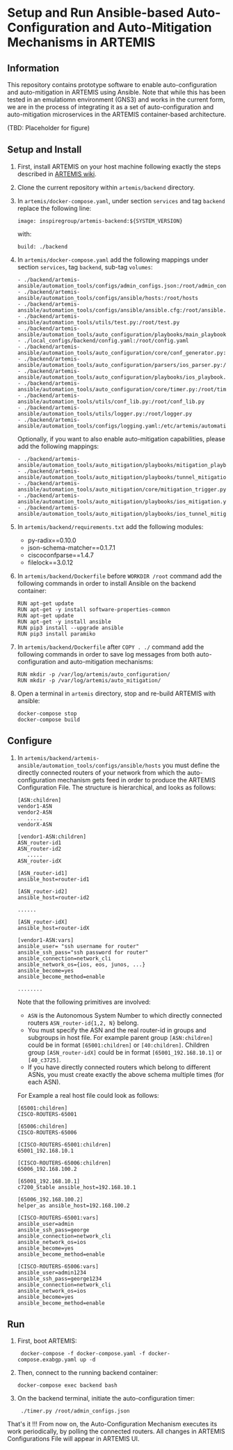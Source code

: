 # Setup and Run Ansible-based Auto-Configuration and Auto-Mitigation Mechanisms in ARTEMIS

## Information

This repository contains prototype software to enable auto-configuration and auto-mitigation in ARTEMIS using Ansible. Note that while this has been tested in an emulatiomn environment (GNS3) and works in the current form, we are in the process of integrating it as a set of auto-configuration and auto-mitigation microservices in the ARTEMIS container-based architecture.

(TBD: Placeholder for figure)

## Setup and Install

1. First, install ARTEMIS on your host machine following exactly the steps described in [ARTEMIS wiki](https://github.com/FORTH-ICS-INSPIRE/artemis/wiki#artemis-installation-and-setup).
  
2. Clone the current repository within `artemis/backend` directory. 

3. In `artemis/docker-compose.yaml`, under section `services` and tag `backend` replace the following line:
   ```
   image: inspiregroup/artemis-backend:${SYSTEM_VERSION}  
   ```
   with:
   ```
   build: ./backend
   ```

4. In `artemis/docker-compose.yaml` add the following mappings under section `services`, tag `backend`, sub-tag `volumes`:
   ```
   - ./backend/artemis-ansible/automation_tools/configs/admin_configs.json:/root/admin_configs.json
   - ./backend/artemis-ansible/automation_tools/configs/ansible/hosts:/root/hosts
   - ./backend/artemis-ansible/automation_tools/configs/ansible/ansible.cfg:/root/ansible.cfg
   - ./backend/artemis-ansible/automation_tools/utils/test.py:/root/test.py
   - ./backend/artemis-ansible/automation_tools/auto_configuration/playbooks/main_playbook.yaml:/root/main_playbook.yaml
   - ./local_configs/backend/config.yaml:/root/config.yaml
   - ./backend/artemis-ansible/automation_tools/auto_configuration/core/conf_generator.py:/root/conf_generator.py
   - ./backend/artemis-ansible/automation_tools/auto_configuration/parsers/ios_parser.py:/root/ios_parser.py
   - ./backend/artemis-ansible/automation_tools/auto_configuration/playbooks/ios_playbook.yaml:/root/ios_playbook.yaml
   - ./backend/artemis-ansible/automation_tools/auto_configuration/core/timer.py:/root/timer.py
   - ./backend/artemis-ansible/automation_tools/utils/conf_lib.py:/root/conf_lib.py
   - ./backend/artemis-ansible/automation_tools/utils/logger.py:/root/logger.py
   - ./backend/artemis-ansible/automation_tools/configs/logging.yaml:/etc/artemis/automation_tools/logging.yaml
   ```
   Optionally, if you want to also enable auto-mitigation capabilities, please add the following mappings:
   ```
   - ./backend/artemis-ansible/automation_tools/auto_mitigation/playbooks/mitigation_playbook.yaml:/root/mitigation_playbook.yaml
   - ./backend/artemis-ansible/automation_tools/auto_mitigation/playbooks/tunnel_mitigation_playbook.yaml:/root/tunnel_mitigation_playbook.yaml
   - ./backend/artemis-ansible/automation_tools/auto_mitigation/core/mitigation_trigger.py:/root/mitigation_trigger.py
   - ./backend/artemis-ansible/automation_tools/auto_mitigation/playbooks/ios_mitigation.yaml:/root/ios_mitigation.yaml
   - ./backend/artemis-ansible/automation_tools/auto_mitigation/playbooks/ios_tunnel_mitigation.yaml:/root/ios_tunnel_mitigation.yaml
   ```

5. In `artemis/backend/requirements.txt` add the following modules:
   - py-radix==0.10.0
   - json-schema-matcher==0.1.7.1
   - ciscoconfparse==1.4.7 
   - filelock==3.0.12 

6. In `artemis/backend/Dockerfile` before `WORKDIR /root` command add the following commands in order to install Ansible on the backend container:
   ```
   RUN apt-get update
   RUN apt-get -y install software-properties-common
   RUN apt-get update
   RUN apt-get -y install ansible
   RUN pip3 install --upgrade ansible
   RUN pip3 install paramiko
   ```

7. In `artemis/backend/Dockerfile` after `COPY . ./` command add the following commands in order to save log messages from both auto-configuration and auto-mitigation mechanisms:
   ```
   RUN mkdir -p /var/log/artemis/auto_configuration/
   RUN mkdir -p /var/log/artemis/auto_mitigation/
   ``` 

8. Open a terminal in `artemis` directory, stop and re-build ARTEMIS with ansible:
   ```
   docker-compose stop
   docker-compose build
   ```

## Configure

1. In `artemis/backend/artemis-ansible/automation_tools/configs/ansible/hosts` you must define the directly connected routers of your network from which the auto-configuration mechanism gets feed in order to produce the ARTEMIS Configuration File. The structure is hierarchical, and looks as follows:     
   ```
   [ASN:children]
   vendor1-ASN
   vendor2-ASN
      .....
   vendorX-ASN

   [vendor1-ASN:children]
   ASN_router-id1
   ASN_router-id2
      .....
   ASN_router-idX

   [ASN_router-id1]
   ansible_host=router-id1

   [ASN_router-id2]
   ansible_host=router-id2

   ......

   [ASN_router-idX]
   ansible_host=router-idX
  
   [vendor1-ASN:vars]
   ansible_user= "ssh username for router"
   ansible_ssh_pass="ssh password for router"
   ansible_connection=network_cli
   ansible_network_os={ios, eos, junos, ...}
   ansible_become=yes
   ansible_become_method=enable 
   
   ........
   ```   
   Note that the following primitives are involved:
   - `ASN` is the Autonomous System Number to which directly connected routers `ASN_router-id{1,2, N}` belong.    
   - You must specify the ASN and the real router-id in groups and subgroups in host file. For example parent group `[ASN:children]` could be in format `[65001:children]` or `[40:children]`. Children group `[ASN_router-idX]` could be in format `[65001_192.168.10.1]` or `[40_c3725]`. 
   - If you have directly connected routers which belong to different ASNs, you must create exactly the above schema multiple times (for each ASN).

   For Example a real host file could look as follows:
   ```
   [65001:children]
   CISCO-ROUTERS-65001

   [65006:children]
   CISCO-ROUTERS-65006

   [CISCO-ROUTERS-65001:children]
   65001_192.168.10.1

   [CISCO-ROUTERS-65006:children]
   65006_192.168.100.2

   [65001_192.168.10.1]
   c7200_Stable ansible_host=192.168.10.1

   [65006_192.168.100.2]
   helper_as ansible_host=192.168.100.2

   [CISCO-ROUTERS-65001:vars]
   ansible_user=admin
   ansible_ssh_pass=george
   ansible_connection=network_cli
   ansible_network_os=ios
   ansible_become=yes
   ansible_become_method=enable 

   [CISCO-ROUTERS-65006:vars]
   ansible_user=admin1234
   ansible_ssh_pass=george1234
   ansible_connection=network_cli
   ansible_network_os=ios
   ansible_become=yes
   ansible_become_method=enable 
   ```
## Run

1. First, boot ARTEMIS:
   ```
    docker-compose -f docker-compose.yaml -f docker-compose.exabgp.yaml up -d
    ```
2. Then, connect to the running backend container:
   ```
   docker-compose exec backend bash
   ```
3. On the backend terminal, initiate the auto-configuration timer:
   ```
    ./timer.py /root/admin_configs.json
   ```

That's it !!! From now on, the Auto-Configuration Mechanism executes its work periodically, by polling the connected routers. All changes in ARTEMIS Configurations File will appear in ARTEMIS UI.
